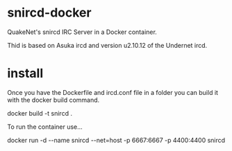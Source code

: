 # snircd-docker
QuakeNet's snircd IRC Server in a Docker container.

Thid is based on Asuka ircd and version u2.10.12 of the Undernet ircd.

# install
Once you have the Dockerfile and ircd.conf file in a folder you can build it with the docker build command.

docker build -t snircd .

To run the container use...

docker run -d --name snircd --net=host -p 6667:6667 -p 4400:4400 snircd
